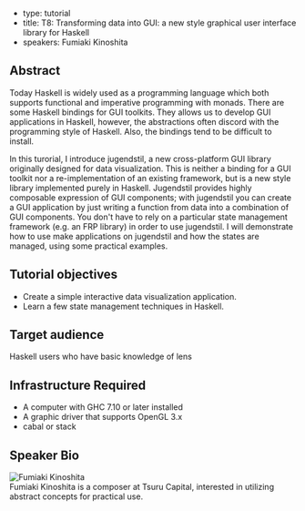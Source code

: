 - type: tutorial
- title: T8: Transforming data into GUI: a new style graphical user interface library for Haskell
- speakers: Fumiaki Kinoshita

## Abstract
Today Haskell is widely used as a programming language which both supports functional and imperative programming with monads.
There are some Haskell bindings for GUI toolkits. They allows us to develop GUI applications in Haskell, however, the abstractions often discord with the programming style of Haskell. Also, the bindings tend to be difficult to install.

In this turorial, I introduce jugendstil, a new cross-platform GUI library originally designed for data visualization.
This is neither a binding for a GUI toolkit nor a re-implementation of an existing framework, but is a new style library implemented purely in Haskell.
Jugendstil provides highly composable expression of GUI components; with jugendstil you can create a GUI application by just writing a function from data into a combination of GUI components. You don't have to rely on a particular state management framework (e.g. an FRP library) in order to use jugendstil.
I will demonstrate how to use make applications on jugendstil and how the states are managed, using some practical examples.

## Tutorial objectives
* Create a simple interactive data visualization application.
* Learn a few state management techniques in Haskell.

## Target audience
Haskell users who have basic knowledge of lens

## Infrastructure Required
* A computer with GHC 7.10 or later installed
* A graphic driver that supports OpenGL 3.x
* cabal or stack

## Speaker Bio
<div class="row" media:type="text/omd">

<div class="medium-4 columns">
<img src="img/User_silhouette_512.png" alt="Fumiaki Kinoshita"></img>
</div>

<div class="medium-8 columns" media:type="text/omd">
Fumiaki Kinoshita is a composer at Tsuru Capital, interested in utilizing abstract concepts for practical use.
</div>

</div>
